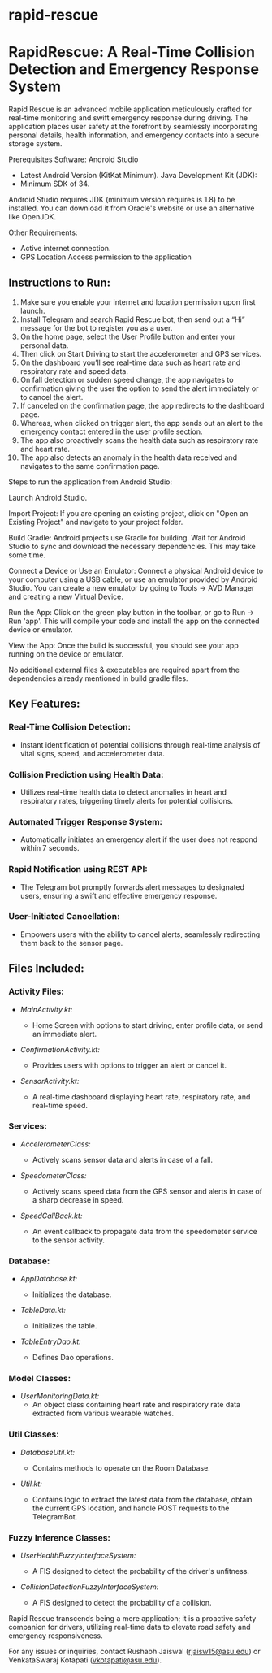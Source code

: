 # rapid-rescue

# RapidRescue: A Real-Time Collision Detection and Emergency Response System

Rapid Rescue is an advanced mobile application meticulously crafted for real-time monitoring and swift emergency response during driving. The application places user safety at the forefront by seamlessly incorporating personal details, health information, and emergency contacts into a secure storage system.

Prerequisites Software:
Android Studio
- Latest Android Version (KitKat Minimum).
Java Development Kit (JDK):
- Minimum SDK of 34.

Android Studio requires JDK (minimum version requires is 1.8) to be installed. You can download it from Oracle's website or use an alternative like OpenJDK.

Other Requirements:
- Active internet connection.
- GPS Location Access permission to the application

## Instructions to Run:

1. Make sure you enable your internet and location permission upon first launch.
2. Install Telegram and search Rapid Rescue bot, then send out a “Hi” message for
the bot to register you as a user.
3. On the home page, select the User Profile button and enter your personal data.
4. Then click on Start Driving to start the accelerometer and GPS services.
5. On the dashboard you’ll see real-time data such as heart rate and respiratory rate
and speed data.
6. On fall detection or sudden speed change, the app navigates to confirmation
giving the user the option to send the alert immediately or to cancel the alert.
7. If canceled on the confirmation page, the app redirects to the dashboard page.
8. Whereas, when clicked on trigger alert, the app sends out an alert to the
emergency contact entered in the user profile section.
9. The app also proactively scans the health data such as respiratory rate and heart
rate.
10. The app also detects an anomaly in the health data received and navigates to
the same confirmation page.

Steps to run the application from Android Studio:

Launch Android Studio.

Import Project:
If you are opening an existing project, click on "Open an Existing Project" and navigate to your project folder.

Build Gradle:
Android projects use Gradle for building. Wait for Android Studio to sync and download the necessary dependencies. This may take some time.

Connect a Device or Use an Emulator:
Connect a physical Android device to your computer using a USB cable, or use an emulator provided by Android Studio. You can create a new emulator by going to Tools -> AVD Manager and creating a new Virtual Device.

Run the App:
Click on the green play button in the toolbar, or go to Run -> Run 'app'. This will compile your code and install the app on the connected device or emulator.

View the App:
Once the build is successful, you should see your app running on the device or emulator.

No additional external files & executables are required apart from the dependencies already mentioned in build gradle files.

## Key Features:

### Real-Time Collision Detection:
- Instant identification of potential collisions through real-time analysis of vital signs, speed, and accelerometer data.

### Collision Prediction using Health Data:
- Utilizes real-time health data to detect anomalies in heart and respiratory rates, triggering timely alerts for potential collisions.

### Automated Trigger Response System:
- Automatically initiates an emergency alert if the user does not respond within 7 seconds.

### Rapid Notification using REST API:
- The Telegram bot promptly forwards alert messages to designated users, ensuring a swift and effective emergency response.

### User-Initiated Cancellation:
- Empowers users with the ability to cancel alerts, seamlessly redirecting them back to the sensor page.

## Files Included:

### Activity Files:

- *MainActivity.kt:*
  - Home Screen with options to start driving, enter profile data, or send an immediate alert.

- *ConfirmationActivity.kt:*
  - Provides users with options to trigger an alert or cancel it.

- *SensorActivity.kt:*
  - A real-time dashboard displaying heart rate, respiratory rate, and real-time speed.

### Services:

- *AccelerometerClass:*
  - Actively scans sensor data and alerts in case of a fall.

- *SpeedometerClass:*
  - Actively scans speed data from the GPS sensor and alerts in case of a sharp decrease in speed.

- *SpeedCallBack.kt:*
  - An event callback to propagate data from the speedometer service to the sensor activity.

### Database:

- *AppDatabase.kt:*
  - Initializes the database.

- *TableData.kt:*
  - Initializes the table.

- *TableEntryDao.kt:*
  - Defines Dao operations.

### Model Classes:

- *UserMonitoringData.kt:*
  - An object class containing heart rate and respiratory rate data extracted from various wearable watches.

### Util Classes:

- *DatabaseUtil.kt:*
  - Contains methods to operate on the Room Database.

- *Util.kt:*
  - Contains logic to extract the latest data from the database, obtain the current GPS location, and handle POST requests to the TelegramBot.

### Fuzzy Inference Classes:

- *UserHealthFuzzyInterfaceSystem:*
  - A FIS designed to detect the probability of the driver's unfitness.

- *CollisionDetectionFuzzyInterfaceSystem:*
  - A FIS designed to detect the probability of a collision.

Rapid Rescue transcends being a mere application; it is a proactive safety companion for drivers, utilizing real-time data to elevate road safety and emergency responsiveness.

For any issues or inquiries, contact Rushabh Jaiswal (rjaisw15@asu.edu) or VenkataSwaraj Kotapati (vkotapati@asu.edu). 
